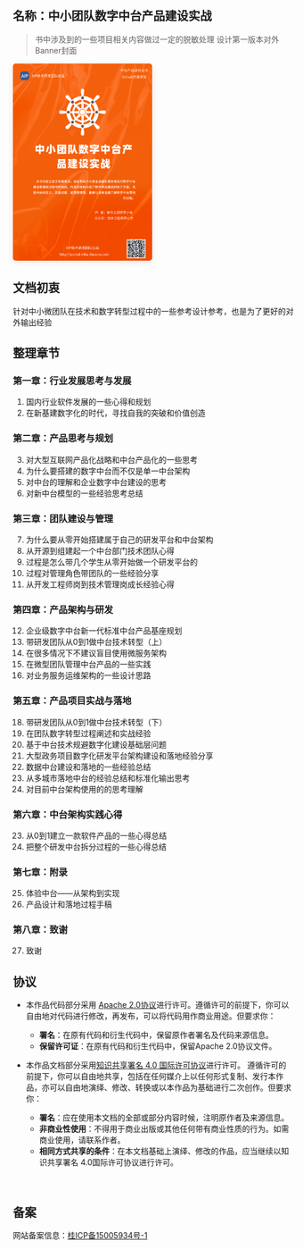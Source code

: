 ## 名称：中小团队数字中台产品建设实战

> 书中涉及到的一些项目相关内容做过一定的脱敏处理 设计第一版本对外Banner封面

<img src="/book-cover.png" style="width: 250px;border-radius: 5px;box-shadow: 0 2px 12px 0 rgba(0,0,0,.1);">

## 文档初衷

针对中小微团队在技术和数字转型过程中的一些参考设计参考，也是为了更好的对外输出经验

## 整理章节 

### 第一章：行业发展思考与发展

1. 国内行业软件发展的一些心得和规划
2. 在新基建数字化的时代，寻找自我的突破和价值创造

### 第二章：产品思考与规划

3. 对大型互联网产品化战略和中台产品化的一些思考
4. 为什么要搭建的数字中台而不仅是单一中台架构  
5. 对中台的理解和企业数字中台建设的思考
6. 对新中台模型的一些经验思考总结

### 第三章：团队建设与管理

7. 为什么要从零开始搭建属于自己的研发平台和中台架构
8. 从开源到组建起一个中台部门技术团队心得
9. 过程是怎么带几个学生从零开始做一个研发平台的
10. 过程对管理角色带团队的一些经验分享
11. 从开发工程师岗到技术管理岗成长经验心得

### 第四章：产品架构与研发

12. 企业级数字中台新一代标准中台产品基座规划
13. 带研发团队从0到1做中台技术转型（上）
14. 在很多情况下不建议盲目使用微服务架构
15. 在微型团队管理中台产品的一些实践
17. 对业务服务运维架构的一些设计思路

### 第五章：产品项目实战与落地

18. 带研发团队从0到1做中台技术转型（下）
18. 在团队数字转型过程阐述和实战经验  
19. 基于中台技术规避数字化建设基础层问题
20. 大型政务项目数字化研发平台架构建设和落地经验分享
21. 数据中台建设和落地的一些经验总结 
21. 从多城市落地中台的经验总结和标准化输出思考  
22. 对目前中台架构使用的的思考理解

### 第六章：中台架构实践心得

23. 从0到1建立一款软件产品的一些心得总结  
24. 把整个研发中台拆分过程的一些心得总结  
 
### 第七章：附录

25. 体验中台——从架构到实现
26. 产品设计和落地过程手稿

### 第八章：致谢
27. 致谢

## 协议

- 本作品代码部分采用 [Apache 2.0协议](https://www.apache.org/licenses/LICENSE-2.0)进行许可。遵循许可的前提下，你可以自由地对代码进行修改，再发布，可以将代码用作商业用途。但要求你：
  - **署名**：在原有代码和衍生代码中，保留原作者署名及代码来源信息。
  - **保留许可证**：在原有代码和衍生代码中，保留Apache 2.0协议文件。

- 本作品文档部分采用[知识共享署名 4.0 国际许可协议](http://creativecommons.org/licenses/by/4.0/)进行许可。 遵循许可的前提下，你可以自由地共享，包括在任何媒介上以任何形式复制、发行本作品，亦可以自由地演绎、修改、转换或以本作品为基础进行二次创作。但要求你：
  - **署名**：应在使用本文档的全部或部分内容时候，注明原作者及来源信息。
  - **非商业性使用**：不得用于商业出版或其他任何带有商业性质的行为。如需商业使用，请联系作者。
  - **相同方式共享的条件**：在本文档基础上演绎、修改的作品，应当继续以知识共享署名 4.0国际许可协议进行许可。

<div style="padding-top: 20px" class="not-print">
	<h2 id="备案">备案</h2>
	<p>网站备案信息：<a href="http://beian.miit.gov.cn/" target="_blank" rel="noopener noreferrer">桂ICP备15005934号-1</a></p>
</div>
